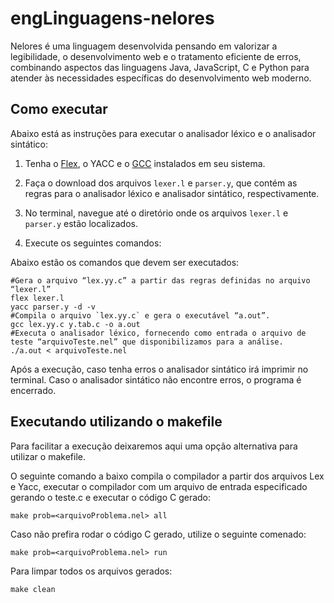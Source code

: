# engLinguagens-nelores
Nelores é uma linguagem desenvolvida pensando em valorizar a legibilidade, o desenvolvimento web e o tratamento eficiente de erros, combinando aspectos das linguagens Java, JavaScript, C e Python para atender às necessidades específicas do desenvolvimento web moderno.

## Como executar
Abaixo está as instruções para executar o analisador léxico e o analisador sintático:

1. Tenha o [Flex](https://github.com/westes/flex), o YACC e o [GCC](https://gcc.gnu.org/) instalados em seu sistema.

2. Faça o download dos arquivos `lexer.l` e `parser.y`, que contém as regras para o analisador léxico e analisador sintático, respectivamente.

3. No terminal, navegue até o diretório onde os arquivos `lexer.l` e `parser.y` estão localizados.

4. Execute os seguintes comandos:

Abaixo estão os comandos que devem ser executados:

```
#Gera o arquivo “lex.yy.c” a partir das regras definidas no arquivo “lexer.l”
flex lexer.l
yacc parser.y -d -v
#Compila o arquivo `lex.yy.c` e gera o executável “a.out”.
gcc lex.yy.c y.tab.c -o a.out
#Executa o analisador léxico, fornecendo como entrada o arquivo de teste “arquivoTeste.nel” que disponibilizamos para a análise.
./a.out < arquivoTeste.nel
```

Após a execução, caso tenha erros o analisador sintático irá imprimir no terminal.
Caso o analisador sintático não encontre erros, o programa é encerrado.

## Executando utilizando o makefile

Para facilitar a execução deixaremos aqui uma opção alternativa para utilizar o makefile.

O seguinte comando a baixo compila o compilador a partir dos arquivos Lex e Yacc, executar o compilador com um arquivo de entrada especificado gerando o teste.c e executar o código C gerado:

````
make prob=<arquivoProblema.nel> all
````

Caso não prefira rodar o código C gerado, utilize o seguinte comenado:

````
make prob=<arquivoProblema.nel> run
````

Para limpar todos os arquivos gerados:

````
make clean
````


